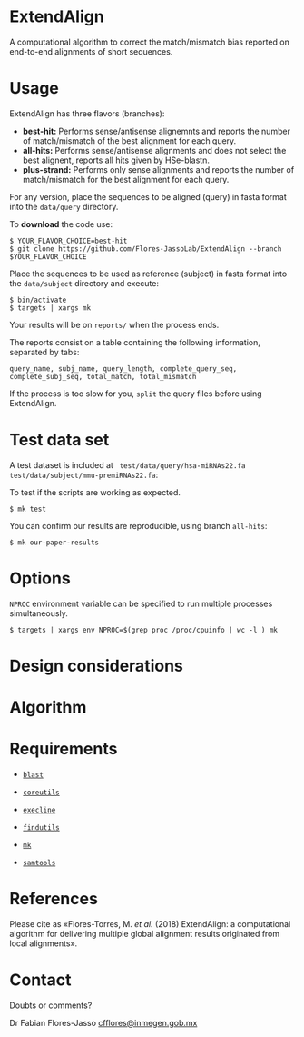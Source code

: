 ExtendAlign
============

A computational algorithm to correct the match/mismatch bias reported on end-to-end alignments of short sequences.


Usage
=====
ExtendAlign has three flavors (branches):

  - **best-hit:** Performs sense/antisense alignemnts and reports the number of match/mismatch of the best alignment for each query.
  - **all-hits:** Performs sense/antisense alignments and does not select the best alignent, reports all hits given by HSe-blastn.
  - **plus-strand:** Performs only sense alignments and reports the number of match/mismatch for the best alignment for each query.

For any version, place the sequences to be aligned (query) in fasta format into the `data/query` directory.

To **download** the code use:

```
$ YOUR_FLAVOR_CHOICE=best-hit
$ git clone https://github.com/Flores-JassoLab/ExtendAlign --branch $YOUR_FLAVOR_CHOICE
```

Place the sequences to be used as reference (subject) in fasta format into the `data/subject` directory and execute:

```
$ bin/activate
$ targets | xargs mk
```

Your results will be on `reports/` when the process ends.

The reports consist on a table containing the following information, separated by tabs:

```
query_name, subj_name, query_length, complete_query_seq, complete_subj_seq, total_match, total_mismatch
```

If the process is too slow for you, `split` the query files before using ExtendAlign.


Test data set
=============

A test dataset is included at ` test/data/query/hsa-miRNAs22.fa` `test/data/subject/mmu-premiRNAs22.fa`:

To test if the scripts are working as expected.

```
$ mk test
```

You can confirm our results are reproducible,
using branch `all-hits`:

```
$ mk our-paper-results
```


Options
=======

`NPROC` environment variable can be specified to run multiple processes simultaneously.

```
$ targets | xargs env NPROC=$(grep proc /proc/cpuinfo | wc -l ) mk
```


Design considerations
=====================



Algorithm
=========



Requirements
============

  - [`blast`](ftp://ftp.ncbi.nlm.nih.gov/blast/executables/blast+/LATEST/ "Basic Local Alignment Search Tool.")

  - [`coreutils`](https://www.gnu.org/software/coreutils/coreutils.html "Basic file, shell and text manipulation utilities of the GNU operating system.")
  
  - [`execline`](http://www.skarnet.org/software/execline/ "execline is a (non-interactive) scripting language")

  - [`findutils`](https://www.gnu.org/software/findutils/ "Basic directory searching utilities of the GNU operating system.")

  - [`mk`](http://doc.cat-v.org/bell_labs/mk/mk.pdf "A successor for `make`.")

  - [`samtools`](http://www.htslib.org/download/ "Utilities for interacting with and post-processing short DNA sequence read alignments")


References
==========

Please cite as «Flores-Torres, M. *et al.* (2018) ExtendAlign: a computational algorithm for delivering multiple global alignment results originated from local alignments».


Contact
=======

Doubts or comments?

Dr Fabian Flores-Jasso cfflores@inmegen.gob.mx
